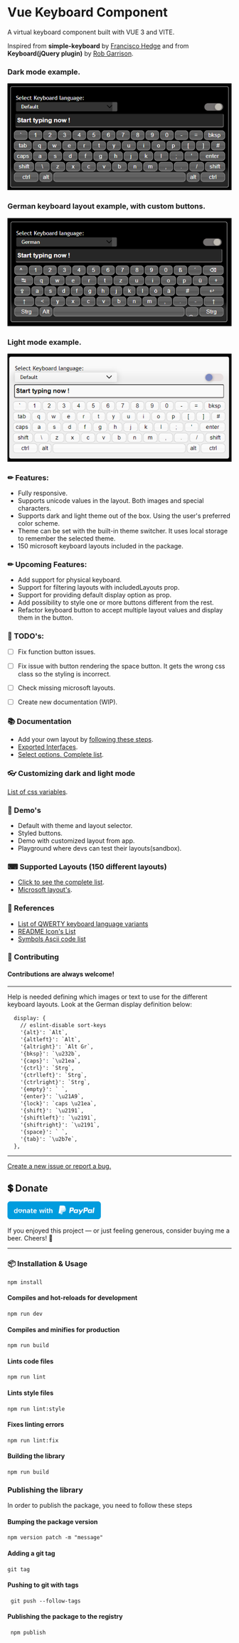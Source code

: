 # Vue Keyboard Component
A virtual keyboard component built with VUE 3 and VITE.

Inspired from <strong>simple-keyboard</strong> by [Francisco Hedge](https://hodgef.com/simple-keyboard/) and
from <strong>Keyboard(jQuery plugin)</strong> by [Rob Garrison](https://mottie.github.io/Keyboard/docs/layouts.html).

### Dark mode example.
<img alt="dark mode keyboard" src="./docs/images/dark-mode-keyboard.png" />

### German keyboard layout example, with custom buttons.
<img alt="dark mode keyboard" src="./docs/images/german-keyboard.png" />

### Light mode example.
<img alt="dark mode keyboard" src="./docs/images/light-mode-keyboard.png" />

### ✏ Features:

- Fully responsive.
- Supports unicode values in the layout. Both images and special characters.
- Supports dark and light theme out of the box. Using the user's preferred color scheme.
- Theme can be set with the built-in theme switcher. It uses local storage to remember the selected theme.
- 150 microsoft keyboard layouts included in the package.

### ✏ Upcoming Features:

- Add support for physical keyboard.
- Support for filtering layouts with includedLayouts prop.
- Support for providing default display option as prop.
- Add possibility to style one or more buttons different from the rest.
- Refactor keyboard button to accept multiple layout values and display them in the button.


### 📔 TODO's:

- [ ] Fix function button issues.
- [ ] Fix issue with button rendering the space button. It gets the wrong css class so the styling is incorrect.
- [ ] Check missing microsoft layouts.
- [ ] Create new documentation (WIP).


### 📚 Documentation

- Add your own layout by [following these steps](./docs/sample-layout.md).
- [Exported Interfaces](./docs/exported-interfaces.md).
- [Select options. Complete list](./docs/complete-select-option-list.md).

### 👓 Customizing dark and light mode
[List of css variables](./docs/theme-variables.md).

### 🏁 Demo's

- Default with theme and layout selector.
- Styled buttons.
- Demo with customized layout from app.
- Playground where devs can test their layouts(sandbox).

### ⌨ Supported Layouts (150 different layouts)

* [Click to see the complete list](./docs/keyboard-layouts.md).
* [Microsoft layout's](https://learn.microsoft.com/en-us/globalization/windows-keyboard-layouts).


### 🔗 References

- [List of QWERTY keyboard language variants](https://en.wikipedia.org/wiki/List_of_QWERTY_keyboard_language_variants)
- [README Icon's List](https://github.com/ikatyang/emoji-cheat-sheet/blob/master/README.md)
- [Symbols Ascii code list](https://www.alt-codes.net/)

### 🌟 Contributing

#### Contributions are always welcome!

***
Help is needed defining which images or text to use for the different keyboard layouts.
Look at the German display definition below:

```
  display: {
    // eslint-disable sort-keys
    '{alt}': `Alt`,
    '{altleft}': `Alt`,
    '{altright}': `Alt Gr`,
    '{bksp}': `\u232b`,
    '{caps}': `\u21ea`,
    '{ctrl}': `Strg`,
    '{ctrlleft}': `Strg`,
    '{ctrlright}': `Strg`,
    '{empty}': ` `,
    '{enter}': `\u21A9`,
    '{lock}': `caps \u21ea`,
    '{shift}': `\u2191`,
    '{shiftleft}': `\u2191`,
    '{shiftright}': `\u2191`,
    '{space}': ` `,
    '{tab}': `\u2b7e`,
  },
```
***
[Create a new issue or report a bug.](https://github.com/gwinnem/vue-virtual-keyboard/issues)


## 💲 Donate
<a href="https://paypal.me/gwinnem/">
    <img alt="donate" src="paypal-images/blue.svg" height="40">
</a>

If you enjoyed this project — or just feeling generous, consider buying me a beer. Cheers! :beers:

---

### 📦 Installation & Usage

```
npm install
```

#### Compiles and hot-reloads for development

```
npm run dev
```

#### Compiles and minifies for production

```
npm run build
```

#### Lints code files

```
npm run lint
```

#### Lints style files

```
npm run lint:style
```

#### Fixes linting errors

```
npm run lint:fix
```

#### Building the library

```
npm run build
```

### Publishing the library

In order to publish the package, you need to follow these steps

#### Bumping the package version

```
npm version patch -m "message"
```

#### Adding a git tag

```
git tag
```

#### Pushing to git with tags

```
 git push --follow-tags
```

#### Publishing the package to the registry

```
 npm publish
```
